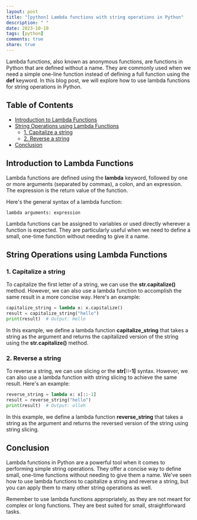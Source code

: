 ```yaml
---
layout: post
title: "[python] Lambda functions with string operations in Python"
description: " "
date: 2023-10-10
tags: [python]
comments: true
share: true
---
```

Lambda functions, also known as anonymous functions, are functions in Python that are defined without a name. They are commonly used when we need a simple one-line function instead of defining a full function using the **def** keyword. In this blog post, we will explore how to use lambda functions for string operations in Python.

## Table of Contents
- [Introduction to Lambda Functions](#Introduction-to-Lambda-Functions)
- [String Operations using Lambda Functions](#String-Operations-using-Lambda-Functions)
  - [1. Capitalize a string](#1.-Capitalize-a-string)
  - [2. Reverse a string](#2.-Reverse-a-string)
- [Conclusion](#Conclusion)

## Introduction to Lambda Functions
Lambda functions are defined using the **lambda** keyword, followed by one or more arguments (separated by commas), a colon, and an expression. The expression is the return value of the function.

Here's the general syntax of a lambda function:
```
lambda arguments: expression
```

Lambda functions can be assigned to variables or used directly wherever a function is expected. They are particularly useful when we need to define a small, one-time function without needing to give it a name.

## String Operations using Lambda Functions

### 1. Capitalize a string
To capitalize the first letter of a string, we can use the **str.capitalize()** method. However, we can also use a lambda function to accomplish the same result in a more concise way. Here's an example:

```python
capitalize_string = lambda x: x.capitalize()
result = capitalize_string("hello")
print(result)  # Output: Hello
```

In this example, we define a lambda function **capitalize_string** that takes a string as the argument and returns the capitalized version of the string using the **str.capitalize()** method.

### 2. Reverse a string
To reverse a string, we can use slicing or the **str[::-1]** syntax. However, we can also use a lambda function with string slicing to achieve the same result. Here's an example:

```python
reverse_string = lambda x: x[::-1]
result = reverse_string("hello")
print(result)  # Output: olleh
```

In this example, we define a lambda function **reverse_string** that takes a string as the argument and returns the reversed version of the string using string slicing.

## Conclusion
Lambda functions in Python are a powerful tool when it comes to performing simple string operations. They offer a concise way to define small, one-time functions without needing to give them a name. We've seen how to use lambda functions to capitalize a string and reverse a string, but you can apply them to many other string operations as well.

Remember to use lambda functions appropriately, as they are not meant for complex or long functions. They are best suited for small, straightforward tasks.